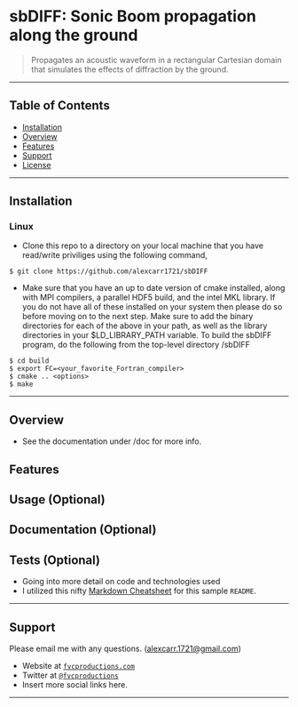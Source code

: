 # sbDIFF: Sonic Boom propagation along the ground

> Propagates an acoustic waveform in a rectangular Cartesian domain that simulates the effects of diffraction
> by the ground.

---

## Table of Contents

- [Installation](#installation)
- [Overview](#overview)
- [Features](#features)
- [Support](#support)
- [License](#license)


---

## Installation

### Linux

- Clone this repo to a directory on your local machine that you have read/write priviliges using the following command,

```shell
$ git clone https://github.com/alexcarr1721/sbDIFF
```

- Make sure that you have an up to date version of cmake installed, along with MPI compilers, a parallel HDF5 build, and the intel MKL library. If you do not have all of these installed on your system then please do so before moving on to the next step. Make sure to add the binary directories for each of the above in your path, as well as the library directories in your $LD_LIBRARY_PATH variable. To build the sbDIFF program, do the following from the top-level directory <installpath>/sbDIFF

```shell
$ cd build
$ export FC=<your_favorite_Fortran_compiler>
$ cmake .. <options>
$ make
```

---

## Overview

- See the documentation under /doc for more info.

## Features
## Usage (Optional)
## Documentation (Optional)
## Tests (Optional)

- Going into more detail on code and technologies used
- I utilized this nifty <a href="https://github.com/adam-p/markdown-here/wiki/Markdown-Cheatsheet" target="_blank">Markdown Cheatsheet</a> for this sample `README`.
---

## Support

Please email me with any questions. (alexcarr.1721@gmail.com)

- Website at <a href="http://fvcproductions.com" target="_blank">`fvcproductions.com`</a>
- Twitter at <a href="http://twitter.com/fvcproductions" target="_blank">`@fvcproductions`</a>
- Insert more social links here.

---
